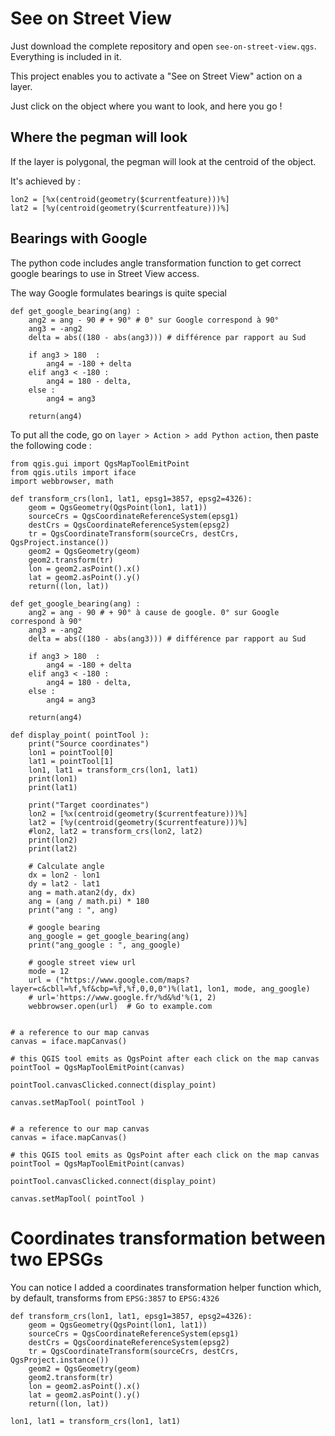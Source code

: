 # See on Street View

Just download the complete repository and open `see-on-street-view.qgs`. Everything is included in it.

This project enables you to activate a "See on Street View" action on a layer.

Just click on the object where you want to look, and here you go !

## Where the pegman will look
If the layer is polygonal, the pegman will look at the centroid of the object.

It's achieved by :

	lon2 = [%x(centroid(geometry($currentfeature)))%]
	lat2 = [%y(centroid(geometry($currentfeature)))%]

## Bearings with Google
The python code includes angle transformation function to get correct google bearings to use in Street View access.

The way Google formulates bearings is quite special

	def get_google_bearing(ang) :
	    ang2 = ang - 90 # + 90° # 0° sur Google correspond à 90°
	    ang3 = -ang2
	    delta = abs((180 - abs(ang3))) # différence par rapport au Sud
	    
	    if ang3 > 180  :
	        ang4 = -180 + delta
	    elif ang3 < -180 :
	        ang4 = 180 - delta,
	    else :
	        ang4 = ang3
	    
	    return(ang4)

To put all the code, go on `layer > Action > add Python action`, then paste the following code :

	from qgis.gui import QgsMapToolEmitPoint
	from qgis.utils import iface
	import webbrowser, math
	
	def transform_crs(lon1, lat1, epsg1=3857, epsg2=4326):
	    geom = QgsGeometry(QgsPoint(lon1, lat1))
	    sourceCrs = QgsCoordinateReferenceSystem(epsg1)
	    destCrs = QgsCoordinateReferenceSystem(epsg2)
	    tr = QgsCoordinateTransform(sourceCrs, destCrs, QgsProject.instance())
	    geom2 = QgsGeometry(geom)
	    geom2.transform(tr)
	    lon = geom2.asPoint().x()
	    lat = geom2.asPoint().y()
	    return((lon, lat))
	
	def get_google_bearing(ang) :
	    ang2 = ang - 90 # + 90° à cause de google. 0° sur Google correspond à 90°
	    ang3 = -ang2
	    delta = abs((180 - abs(ang3))) # différence par rapport au Sud
	    
	    if ang3 > 180  :
	        ang4 = -180 + delta
	    elif ang3 < -180 :
	        ang4 = 180 - delta,
	    else :
	        ang4 = ang3
	    
	    return(ang4)
	
	def display_point( pointTool ): 
	    print("Source coordinates")
	    lon1 = pointTool[0]
	    lat1 = pointTool[1]
	    lon1, lat1 = transform_crs(lon1, lat1)    
	    print(lon1)
	    print(lat1)
	    
	    print("Target coordinates")
	    lon2 = [%x(centroid(geometry($currentfeature)))%]
	    lat2 = [%y(centroid(geometry($currentfeature)))%]
	    #lon2, lat2 = transform_crs(lon2, lat2)
	    print(lon2)
	    print(lat2)
	
	    # Calculate angle
	    dx = lon2 - lon1
	    dy = lat2 - lat1
	    ang = math.atan2(dy, dx)
	    ang = (ang / math.pi) * 180
	    print("ang : ", ang)
	
	    # google bearing
	    ang_google = get_google_bearing(ang)
	    print("ang_google : ", ang_google)
	    
	    # google street view url
	    mode = 12
	    url = ("https://www.google.com/maps?layer=c&cbll=%f,%f&cbp=%f,%f,0,0,0")%(lat1, lon1, mode, ang_google)
	    # url='https://www.google.fr/%d&%d'%(1, 2)
	    webbrowser.open(url)  # Go to example.com
	
	    
	# a reference to our map canvas 
	canvas = iface.mapCanvas() 
	
	# this QGIS tool emits as QgsPoint after each click on the map canvas
	pointTool = QgsMapToolEmitPoint(canvas)
	
	pointTool.canvasClicked.connect(display_point)
	
	canvas.setMapTool( pointTool )
	
	    
	# a reference to our map canvas 
	canvas = iface.mapCanvas() 
	
	# this QGIS tool emits as QgsPoint after each click on the map canvas
	pointTool = QgsMapToolEmitPoint(canvas)
	
	pointTool.canvasClicked.connect(display_point)
	
	canvas.setMapTool( pointTool )


# Coordinates transformation between two EPSGs
You can notice I added a coordinates transformation helper function which, by default, transforms from `EPSG:3857` to `EPSG:4326`

	def transform_crs(lon1, lat1, epsg1=3857, epsg2=4326):
	    geom = QgsGeometry(QgsPoint(lon1, lat1))
	    sourceCrs = QgsCoordinateReferenceSystem(epsg1)
	    destCrs = QgsCoordinateReferenceSystem(epsg2)
	    tr = QgsCoordinateTransform(sourceCrs, destCrs, QgsProject.instance())
	    geom2 = QgsGeometry(geom)
	    geom2.transform(tr)
	    lon = geom2.asPoint().x()
	    lat = geom2.asPoint().y()
	    return((lon, lat))

	lon1, lat1 = transform_crs(lon1, lat1)    